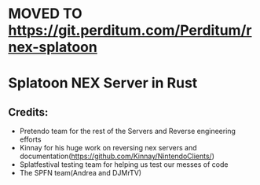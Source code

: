 # MOVED TO https://git.perditum.com/Perditum/rnex-splatoon

# Splatoon NEX Server in Rust

## Credits:
- Pretendo team for the rest of the Servers and Reverse engineering efforts 
- Kinnay for his huge work on reversing nex servers and documentation(https://github.com/Kinnay/NintendoClients/)
- Splatfestival testing team for helping us test our messes of code
- The SPFN team(Andrea and DJMrTV)
